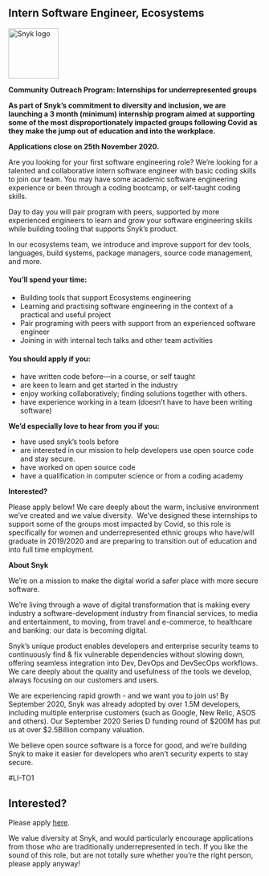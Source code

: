Intern Software Engineer, Ecosystems
---

<img src="https://res.cloudinary.com/snyk/image/upload/v1537345894/press-kit/brand/logo-black.png" width="100" alt="Snyk logo" />

<p><strong>Community Outreach Program: Internships for underrepresented groups&nbsp;</strong></p>
<p><strong>As part of Snyk’s commitment to diversity and inclusion, we are launching a 3 month (minimum) internship program aimed at supporting some of the most disproportionately impacted groups following Covid as they make the jump out of education and into the workplace.</strong></p>
<p><strong>Applications close on 25th November 2020. </strong></p>
<p><span style="font-weight: 400;">Are you looking for your first software engineering role? We’re looking for a talented and collaborative intern software engineer with basic coding skills to join our team. You may have some academic software engineering experience or been through a coding bootcamp, or self-taught coding skills.&nbsp;&nbsp;</span></p>
<p><span style="font-weight: 400;">Day to day you will pair program with peers, supported by more experienced engineers to learn and grow your software engineering skills while building tooling that supports Snyk’s product.&nbsp;</span></p>
<p><span style="font-weight: 400;">In our ecosystems team, we introduce and improve support for dev tools, languages, build systems, package managers, source code management, and more.</span></p>
<h4><strong>You’ll spend your time:</strong></h4>
<ul>
<li style="font-weight: 400;"><span style="font-weight: 400;">Building tools that support Ecosystems engineering</span></li>
<li style="font-weight: 400;"><span style="font-weight: 400;">Learning and practising software engineering in the context of a practical and useful project</span></li>
<li style="font-weight: 400;"><span style="font-weight: 400;">Pair programing with peers with support from an experienced software engineer</span></li>
<li style="font-weight: 400;"><span style="font-weight: 400;">Joining in with internal tech talks and other team activities</span></li>
</ul>
<h4><strong>You should apply if you:</strong></h4>
<ul>
<li style="font-weight: 400;"><span style="font-weight: 400;">have written code before—in a course, or self taught</span></li>
<li style="font-weight: 400;"><span style="font-weight: 400;">are keen to learn and get started in the industry</span></li>
<li style="font-weight: 400;"><span style="font-weight: 400;">enjoy working collaboratively; finding solutions together with others.</span></li>
<li style="font-weight: 400;"><span style="font-weight: 400;">have experience working in a team (doesn’t have to have been writing software)</span></li>
</ul>
<p><strong>We’d especially love to hear from you if you:</strong></p>
<ul>
<li style="font-weight: 400;"><span style="font-weight: 400;">have used snyk’s tools before</span></li>
<li style="font-weight: 400;"><span style="font-weight: 400;">are interested in our mission t</span><span style="font-weight: 400;">o help developers use open source code and stay secure.&nbsp;</span></li>
<li style="font-weight: 400;"><span style="font-weight: 400;">have worked on open source code</span></li>
<li style="font-weight: 400;"><span style="font-weight: 400;">have a qualification in computer science or from a coding academy</span></li>
</ul>
<p><strong>Interested?</strong></p>
<p><span style="font-weight: 400;">Please apply below! We care deeply about the warm, inclusive environment we’ve created and we value diversity.&nbsp; We’ve designed these internships to support some of the groups most impacted by Covid, so this role is specifically for women and underrepresented ethnic groups who have/will graduate in 2019/2020 and are preparing to transition out of education and into full time employment.</span></p>
<p><strong>About Snyk</strong></p>
<p><span style="font-weight: 400;">We’re on a mission to make the digital world a safer place with more secure software.</span></p>
<p><span style="font-weight: 400;">We’re living through a wave of digital transformation that is making every industry a software-development industry from financial services, to media and entertainment, to moving, from travel and e-commerce, to healthcare and banking: our data is becoming digital.</span></p>
<p><span style="font-weight: 400;">Snyk’s unique product enables developers and enterprise security teams to continuously find &amp; fix vulnerable dependencies without slowing down, offering seamless integration into Dev, DevOps and DevSecOps workflows. We care deeply about the quality and usefulness of the tools we develop, always focusing on our customers and users.</span></p>
<p><span style="font-weight: 400;">We are experiencing rapid growth - and we want you to join us! By September 2020, Snyk was already adopted by over 1.5M developers, including multiple enterprise customers (such as Google, New Relic, ASOS and others). Our September 2020 Series D funding round of $200M has put us at over $2.5Billion company valuation.</span></p>
<p><span style="font-weight: 400;">We believe open source software is a force for good, and we’re building Snyk to make it easier for developers who aren’t security experts to stay secure.</span></p>
<p><span style="font-weight: 400;">#LI-TO1</span></p>

Interested?
---

Please apply [here](https://boards.greenhouse.io/snyk/jobs/4960693002#app).

We value diversity at Snyk, and would particularly encourage applications from those who are traditionally underrepresented in tech.
If you like the sound of this role, but are not totally sure whether you’re the right person, please apply anyway!
